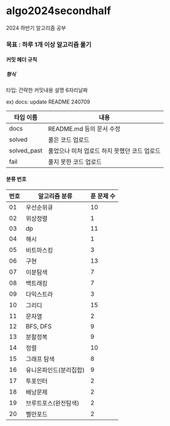 # algo2024secondhalf

2024 하반기 알고리즘 공부

### 목표 : 하루 1개 이상 알고리즘 풀기

[문제풀이 상황 노션]:https://potent-light-313.notion.site/2024-8ef158496c324f85921834d1b9517fb5?pvs=4



#### 커밋 헤더 규칙

##### 형식

타입: 간략한 커밋내용 설명 6자리날짜

ex) docs: update README 240709



| 타입 이름  | 내용 |
|----|----|
| docs | README.md 등의 문서 수정 |
| solved | 풀은 코드 업로드 |
| solved_past | 풀었으나 미처 업로드 하지 못했던 코드 업로드 |
| fail | 풀지 못한 코드 업로드 |



#### 분류 번호

| 번호 |알고리즘 분류|푼 문제 수|
|----|----|----|
|01|우선순위큐|10|
|02|위상정렬|1|
|03|dp|11|
|04|해시|1|
|05|비트마스킹|3|
|06|구현|13|
|07|이분탐색|7|
|08|백트래킹|7|
|09|다익스트라|3|
|10|그리디|15|
|11|문자열|2|
|12|BFS, DFS|9|
|13|분할정복|9|
|14|정렬| 10         |
|15|그래프 탐색|8|
|16|유니온파인드(분리집합)|9|
|17|투포인터|2|
|18|배낭문제|2|
|19|브루트포스(완전탐색)|2|
|20|벨만포드|2|